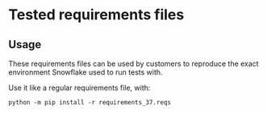 # Tested requirements files

## Usage

These requirements files can be used by customers to reproduce the exact environment
Snowflake used to run tests with.

Use it like a regular requirements file, with:

```shell
python -m pip install -r requirements_37.reqs
```
